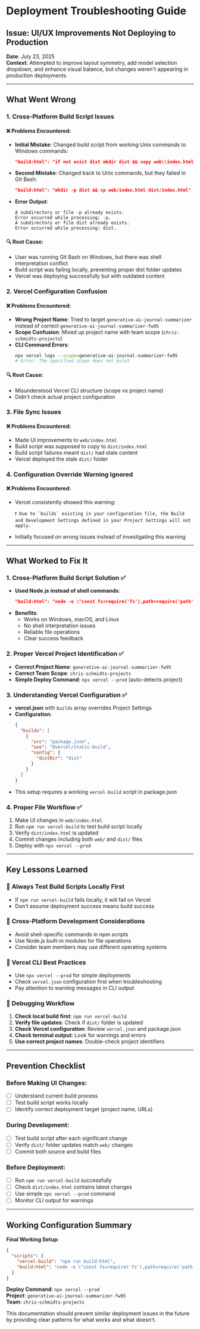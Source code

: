 # Deployment Troubleshooting Guide

## Issue: UI/UX Improvements Not Deploying to Production

**Date**: July 23, 2025  
**Context**: Attempted to improve layout symmetry, add model selection dropdown, and enhance visual balance, but changes weren't appearing in production deployments.

---

## What Went Wrong

### 1. **Cross-Platform Build Script Issues**
#### ❌ Problems Encountered:
- **Initial Mistake**: Changed build script from working Unix commands to Windows commands:
  ```json
  "build:html": "if not exist dist mkdir dist && copy web\\index.html dist\\index.html"
  ```
- **Second Mistake**: Changed back to Unix commands, but they failed in Git Bash:
  ```json  
  "build:html": "mkdir -p dist && cp web/index.html dist/index.html"
  ```
- **Error Output**:
  ```
  A subdirectory or file -p already exists.
  Error occurred while processing: -p.
  A subdirectory or file dist already exists.
  Error occurred while processing: dist.
  ```

#### 🔍 Root Cause:
- User was running Git Bash on Windows, but there was shell interpretation conflict
- Build script was failing locally, preventing proper dist folder updates
- Vercel was deploying successfully but with outdated content

### 2. **Vercel Configuration Confusion**
#### ❌ Problems Encountered:
- **Wrong Project Name**: Tried to target `generative-ai-journal-summarizer` instead of correct `generative-ai-journal-summarizer-fw95`
- **Scope Confusion**: Mixed up project name with team scope (`chris-schmidts-projects`)
- **CLI Command Errors**:
  ```bash
  npx vercel logs --scope=generative-ai-journal-summarizer-fw95
  # Error: The specified scope does not exist
  ```

#### 🔍 Root Cause:
- Misunderstood Vercel CLI structure (scope vs project name)
- Didn't check actual project configuration

### 3. **File Sync Issues**
#### ❌ Problems Encountered:
- Made UI improvements to `web/index.html`
- Build script was supposed to copy to `dist/index.html`
- Build script failures meant `dist/` had stale content
- Vercel deployed the stale `dist/` folder

### 4. **Configuration Override Warning Ignored**
#### ❌ Problems Encountered:
- Vercel consistently showed this warning:
  ```
  ❗️ Due to `builds` existing in your configuration file, the Build and Development Settings defined in your Project Settings will not apply.
  ```
- Initially focused on wrong issues instead of investigating this warning

---

## What Worked to Fix It

### 1. **Cross-Platform Build Script Solution** ✅
- **Used Node.js instead of shell commands**:
  ```json
  "build:html": "node -e \"const fs=require('fs'),path=require('path'); if(!fs.existsSync('dist'))fs.mkdirSync('dist',{recursive:true}); fs.copyFileSync('web/index.html','dist/index.html'); console.log('✅ Copied web/index.html to dist/index.html');\""
  ```
- **Benefits**:
  - Works on Windows, macOS, and Linux
  - No shell interpretation issues  
  - Reliable file operations
  - Clear success feedback

### 2. **Proper Vercel Project Identification** ✅
- **Correct Project Name**: `generative-ai-journal-summarizer-fw95`
- **Correct Team Scope**: `chris-schmidts-projects`
- **Simple Deploy Command**: `npx vercel --prod` (auto-detects project)

### 3. **Understanding Vercel Configuration** ✅
- **vercel.json** with `builds` array overrides Project Settings
- **Configuration**:
  ```json
  {
    "builds": [
      {
        "src": "package.json",
        "use": "@vercel/static-build",
        "config": {
          "distDir": "dist"
        }
      }
    ]
  }
  ```
- This setup requires a working `vercel-build` script in package.json

### 4. **Proper File Workflow** ✅
1. Make UI changes in `web/index.html`
2. Run `npm run vercel-build` to test build script locally
3. Verify `dist/index.html` is updated
4. Commit changes including both `web/` and `dist/` files
5. Deploy with `npx vercel --prod`

---

## Key Lessons Learned

### 🎯 **Always Test Build Scripts Locally First**
- If `npm run vercel-build` fails locally, it will fail on Vercel
- Don't assume deployment success means build success

### 🎯 **Cross-Platform Development Considerations**
- Avoid shell-specific commands in npm scripts
- Use Node.js built-in modules for file operations
- Consider team members may use different operating systems

### 🎯 **Vercel CLI Best Practices**
- Use `npx vercel --prod` for simple deployments
- Check `vercel.json` configuration first when troubleshooting
- Pay attention to warning messages in CLI output

### 🎯 **Debugging Workflow**
1. **Check local build first**: `npm run vercel-build`
2. **Verify file updates**: Check if `dist/` folder is updated
3. **Check Vercel configuration**: Review `vercel.json` and package.json
4. **Check terminal output**: Look for warnings and errors
5. **Use correct project names**: Double-check project identifiers

---

## Prevention Checklist

### Before Making UI Changes:
- [ ] Understand current build process
- [ ] Test build script works locally
- [ ] Identify correct deployment target (project name, URLs)

### During Development:
- [ ] Test build script after each significant change
- [ ] Verify `dist/` folder updates match `web/` changes
- [ ] Commit both source and build files

### Before Deployment:
- [ ] Run `npm run vercel-build` successfully
- [ ] Check `dist/index.html` contains latest changes
- [ ] Use simple `npx vercel --prod` command
- [ ] Monitor CLI output for warnings

---

## Working Configuration Summary

**Final Working Setup**:
```json
{
  "scripts": {
    "vercel-build": "npm run build:html",
    "build:html": "node -e \"const fs=require('fs'),path=require('path'); if(!fs.existsSync('dist'))fs.mkdirSync('dist',{recursive:true}); fs.copyFileSync('web/index.html','dist/index.html'); console.log('✅ Copied web/index.html to dist/index.html');\""
  }
}
```

**Deploy Command**: `npx vercel --prod`  
**Project**: `generative-ai-journal-summarizer-fw95`  
**Team**: `chris-schmidts-projects`

This documentation should prevent similar deployment issues in the future by providing clear patterns for what works and what doesn't.
